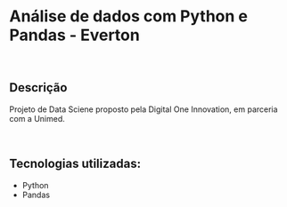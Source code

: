 # Análise de dados com Python e Pandas - Everton

<br>

## Descrição

Projeto de Data Sciene proposto pela Digital One Innovation, em parceria com a Unimed.

<br>

## Tecnologias utilizadas:

* Python
* Pandas

<br>
